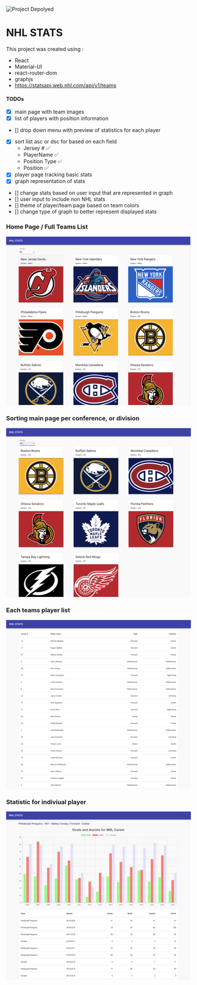 ![Project Depolyed](https://nhl-stats-page.herokuapp.com/islanders)

# NHL STATS

This project was created using : 
* React
* Material-UI
* react-router-dom
* graphjs
* https://statsapi.web.nhl.com/api/v1/teams



#### TODOs

- [x] main page with team images
- [x] list of players with position information
- [] drop down menu with preview of statistics for each player
- [x] sort list asc or dsc for based on each field
  * Jersey # ✅
  * PlayerName ✅
  * Position Type ✅
  * Position ✅
- [x] player page tracking basic stats
- [x] graph representation of stats
- [] change stats based on user input that are represented in graph
- [] user input to include non NHL stats
- [] theme of player/team page based on team colors
- [] change type of graph to better represent displayed stats

### Home Page / Full Teams List 

![Home Page](https://github.com/GpGardner/nhl-player-stats/blob/master/src/images/WebsiteImages/fullTeamsList.png)

### Sorting main page per conference, or division

![Sorting Main](https://github.com/GpGardner/nhl-player-stats/blob/master/src/images/WebsiteImages/teamSortBy.png)

### Each teams player list

![Penguins Player List](https://github.com/GpGardner/nhl-player-stats/blob/master/src/images/WebsiteImages/teamListPage.png)


### Statistic for indiviual player

![Sidney Crosby Statistic](https://github.com/GpGardner/nhl-player-stats/blob/master/src/images/WebsiteImages/statisticsPage.png)
